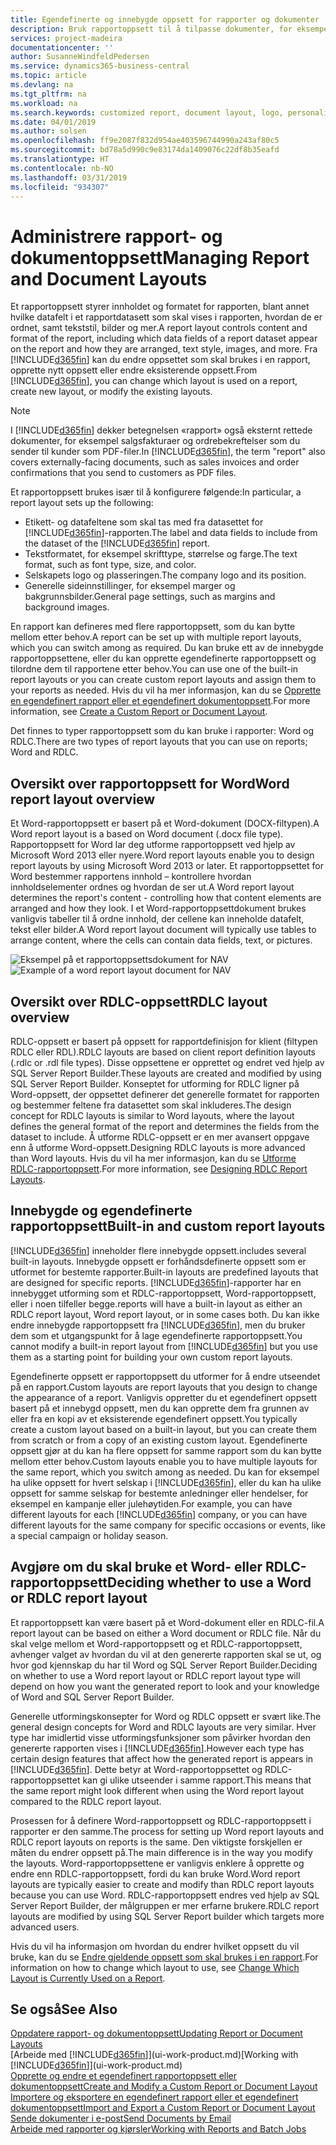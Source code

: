 ```yaml
---
title: Egendefinerte og innebygde oppsett for rapporter og dokumenter | Microsoft-dokumentasjon
description: Bruk rapportoppsett til å tilpasse dokumenter, for eksempel tilpasse skriften, logoen eller sideinnstillingene for PDF-filer du sender til kunder.
services: project-madeira
documentationcenter: ''
author: SusanneWindfeldPedersen
ms.service: dynamics365-business-central
ms.topic: article
ms.devlang: na
ms.tgt_pltfrm: na
ms.workload: na
ms.search.keywords: customized report, document layout, logo, personalize
ms.date: 04/01/2019
ms.author: solsen
ms.openlocfilehash: ff9e2087f832d954ae403596744990a243af80c5
ms.sourcegitcommit: bd78a5d990c9e83174da1409076c22df8b35eafd
ms.translationtype: HT
ms.contentlocale: nb-NO
ms.lasthandoff: 03/31/2019
ms.locfileid: "934307"
---
```

# <a name="managing-report-and-document-layouts"></a><span data-ttu-id="37b75-103">Administrere rapport- og dokumentoppsett</span><span class="sxs-lookup"><span data-stu-id="37b75-103">Managing Report and Document Layouts</span></span>
<span data-ttu-id="37b75-104">Et rapportoppsett styrer innholdet og formatet for rapporten, blant annet hvilke datafelt i et rapportdatasett som skal vises i rapporten, hvordan de er ordnet, samt tekststil, bilder og mer.</span><span class="sxs-lookup"><span data-stu-id="37b75-104">A report layout controls content and format of the report, including which data fields of a report dataset appear on the report and how they are arranged, text style, images, and more.</span></span> <span data-ttu-id="37b75-105">Fra [!INCLUDE[d365fin](includes/d365fin_md.md)] kan du endre oppsettet som skal brukes i en rapport, opprette nytt oppsett eller endre eksisterende oppsett.</span><span class="sxs-lookup"><span data-stu-id="37b75-105">From [!INCLUDE[d365fin](includes/d365fin_md.md)], you can change which layout is used on a report, create new layout, or modify the existing layouts.</span></span>

> [!NOTE]  
>   <span data-ttu-id="37b75-106">I [!INCLUDE[d365fin](includes/d365fin_md.md)] dekker betegnelsen «rapport» også eksternt rettede dokumenter, for eksempel salgsfakturaer og ordrebekreftelser som du sender til kunder som PDF-filer.</span><span class="sxs-lookup"><span data-stu-id="37b75-106">In [!INCLUDE[d365fin](includes/d365fin_md.md)], the term "report" also covers externally-facing documents, such as sales invoices and order confirmations that you send to customers as PDF files.</span></span>

<span data-ttu-id="37b75-107">Et rapportoppsett brukes især til å konfigurere følgende:</span><span class="sxs-lookup"><span data-stu-id="37b75-107">In particular, a report layout sets up the following:</span></span>

* <span data-ttu-id="37b75-108">Etikett- og datafeltene som skal tas med fra datasettet for [!INCLUDE[d365fin](includes/d365fin_md.md)]-rapporten.</span><span class="sxs-lookup"><span data-stu-id="37b75-108">The label and data fields to include from the dataset of the [!INCLUDE[d365fin](includes/d365fin_md.md)] report.</span></span>
* <span data-ttu-id="37b75-109">Tekstformatet, for eksempel skrifttype, størrelse og farge.</span><span class="sxs-lookup"><span data-stu-id="37b75-109">The text format, such as font type, size, and color.</span></span>
* <span data-ttu-id="37b75-110">Selskapets logo og plasseringen.</span><span class="sxs-lookup"><span data-stu-id="37b75-110">The company logo and its position.</span></span>
* <span data-ttu-id="37b75-111">Generelle sideinnstillinger, for eksempel marger og bakgrunnsbilder.</span><span class="sxs-lookup"><span data-stu-id="37b75-111">General page settings, such as margins and background images.</span></span>

<span data-ttu-id="37b75-112">En rapport kan defineres med flere rapportoppsett, som du kan bytte mellom etter behov.</span><span class="sxs-lookup"><span data-stu-id="37b75-112">A report can be set up with multiple report layouts, which you can switch among as required.</span></span> <span data-ttu-id="37b75-113">Du kan bruke ett av de innebygde rapportoppsettene, eller du kan opprette egendefinerte rapportoppsett og tilordne dem til rapportene etter behov.</span><span class="sxs-lookup"><span data-stu-id="37b75-113">You can use one of the built-in report layouts or you can create custom report layouts and assign them to your reports as needed.</span></span> <span data-ttu-id="37b75-114">Hvis du vil ha mer informasjon, kan du se [Opprette en egendefinert rapport eller et egendefinert dokumentoppsett](ui-how-create-custom-report-layout.md).</span><span class="sxs-lookup"><span data-stu-id="37b75-114">For more information, see [Create a Custom Report or Document Layout](ui-how-create-custom-report-layout.md).</span></span>

<span data-ttu-id="37b75-115">Det finnes to typer rapportoppsett som du kan bruke i rapporter: Word og RDLC.</span><span class="sxs-lookup"><span data-stu-id="37b75-115">There are two types of report layouts that you can use on reports; Word and RDLC.</span></span>

## <a name="word-report-layout-overview"></a><span data-ttu-id="37b75-116">Oversikt over rapportoppsett for Word</span><span class="sxs-lookup"><span data-stu-id="37b75-116">Word report layout overview</span></span>
<span data-ttu-id="37b75-117">Et Word-rapportoppsett er basert på et Word-dokument (DOCX-filtypen).</span><span class="sxs-lookup"><span data-stu-id="37b75-117">A Word report layout is a based on Word document (.docx file type).</span></span> <span data-ttu-id="37b75-118">Rapportoppsett for Word lar deg utforme rapportoppsett ved hjelp av Microsoft Word 2013 eller nyere.</span><span class="sxs-lookup"><span data-stu-id="37b75-118">Word report layouts enable you to design report layouts by using Microsoft Word 2013 or later.</span></span> <span data-ttu-id="37b75-119">Et rapportoppsettet for Word bestemmer rapportens innhold – kontrollere hvordan innholdselementer ordnes og hvordan de ser ut.</span><span class="sxs-lookup"><span data-stu-id="37b75-119">A Word report layout determines the report's content - controlling how that content elements are arranged and how they look.</span></span> <span data-ttu-id="37b75-120">I et Word-rapportoppsettdokument brukes vanligvis tabeller til å ordne innhold, der cellene kan inneholde datafelt, tekst eller bilder.</span><span class="sxs-lookup"><span data-stu-id="37b75-120">A Word report layout document will typically use tables to arrange content, where the cells can contain data fields, text, or pictures.</span></span>

 <span data-ttu-id="37b75-121">![Eksempel på et rapportoppsettsdokument for NAV](media/nav_wordreportlayout_edit_in_word_example.png "NAV_WordReportLayout_Edit_In_Word_Example")</span><span class="sxs-lookup"><span data-stu-id="37b75-121">![Example of a word report layout document for NAV](media/nav_wordreportlayout_edit_in_word_example.png "NAV_WordReportLayout_Edit_In_Word_Example")</span></span>  

## <a name="rdlc-layout-overview"></a><span data-ttu-id="37b75-122">Oversikt over RDLC-oppsett</span><span class="sxs-lookup"><span data-stu-id="37b75-122">RDLC layout overview</span></span>
<span data-ttu-id="37b75-123">RDLC-oppsett er basert på oppsett for rapportdefinisjon for klient (filtypen RDLC eller RDL).</span><span class="sxs-lookup"><span data-stu-id="37b75-123">RDLC layouts are based on client report definition layouts (.rdlc or .rdl file types).</span></span> <span data-ttu-id="37b75-124">Disse oppsettene er opprettet og endret ved hjelp av SQL Server Report Builder.</span><span class="sxs-lookup"><span data-stu-id="37b75-124">These layouts are created and modified by using SQL Server Report Builder.</span></span> <span data-ttu-id="37b75-125">Konseptet for utforming for RDLC ligner på Word-oppsett, der oppsettet definerer det generelle formatet for rapporten og bestemmer feltene fra datasettet som skal inkluderes.</span><span class="sxs-lookup"><span data-stu-id="37b75-125">The design concept for RDLC layouts is similar to Word layouts, where the layout defines the general format of the report and determines the fields from the dataset to include.</span></span> <span data-ttu-id="37b75-126">Å utforme RDLC-oppsett er en mer avansert oppgave enn å utforme Word-oppsett.</span><span class="sxs-lookup"><span data-stu-id="37b75-126">Designing RDLC layouts is more advanced than Word layouts.</span></span> <span data-ttu-id="37b75-127">Hvis du vil ha mer informasjon, kan du se [Utforme RDLC-rapportoppsett](/dynamics-nav/Designing-RDLC-Report-Layouts).</span><span class="sxs-lookup"><span data-stu-id="37b75-127">For more information, see [Designing RDLC Report Layouts](/dynamics-nav/Designing-RDLC-Report-Layouts).</span></span>

## <a name="built-in-and-custom-report-layouts"></a><span data-ttu-id="37b75-128">Innebygde og egendefinerte rapportoppsett</span><span class="sxs-lookup"><span data-stu-id="37b75-128">Built-in and custom report layouts</span></span>
[!INCLUDE[d365fin](includes/d365fin_md.md)] <span data-ttu-id="37b75-129">inneholder flere innebygde oppsett.</span><span class="sxs-lookup"><span data-stu-id="37b75-129">includes several built-in layouts.</span></span> <span data-ttu-id="37b75-130">Innebygde oppsett er forhåndsdefinerte oppsett som er utformet for bestemte rapporter.</span><span class="sxs-lookup"><span data-stu-id="37b75-130">Built-in layouts are predefined layouts that are designed for specific reports.</span></span> [!INCLUDE[d365fin](includes/d365fin_md.md)]<span data-ttu-id="37b75-131">-rapporter har en innebygget utforming som et RDLC-rapportoppsett, Word-rapportoppsett, eller i noen tilfeller begge.</span><span class="sxs-lookup"><span data-stu-id="37b75-131">reports will have a built-in layout as either an RDLC report layout, Word report layout, or in some cases both.</span></span> <span data-ttu-id="37b75-132">Du kan ikke endre innebygde rapportoppsett fra [!INCLUDE[d365fin](includes/d365fin_md.md)], men du bruker dem som et utgangspunkt for å lage egendefinerte rapportoppsett.</span><span class="sxs-lookup"><span data-stu-id="37b75-132">You cannot modify a built-in report layout from [!INCLUDE[d365fin](includes/d365fin_md.md)] but you use them as a starting point for building your own custom report layouts.</span></span>

<span data-ttu-id="37b75-133">Egendefinerte oppsett er rapportoppsett du utformer for å endre utseendet på en rapport.</span><span class="sxs-lookup"><span data-stu-id="37b75-133">Custom layouts are report layouts that you design to change the appearance of a report.</span></span> <span data-ttu-id="37b75-134">Vanligvis oppretter du et egendefinert oppsett basert på et innebygd oppsett, men du kan opprette dem fra grunnen av eller fra en kopi av et eksisterende egendefinert oppsett.</span><span class="sxs-lookup"><span data-stu-id="37b75-134">You typically create a custom layout based on a built-in layout, but you can create them from scratch or from a copy of an existing custom layout.</span></span> <span data-ttu-id="37b75-135">Egendefinerte oppsett gjør at du kan ha flere oppsett for samme rapport som du kan bytte mellom etter behov.</span><span class="sxs-lookup"><span data-stu-id="37b75-135">Custom layouts enable you to have multiple layouts for the same report, which you switch among as needed.</span></span> <span data-ttu-id="37b75-136">Du kan for eksempel ha ulike oppsett for hvert selskap i [!INCLUDE[d365fin](includes/d365fin_md.md)], eller du kan ha ulike oppsett for samme selskap for bestemte anledninger eller hendelser, for eksempel en kampanje eller julehøytiden.</span><span class="sxs-lookup"><span data-stu-id="37b75-136">For example, you can have different layouts for each [!INCLUDE[d365fin](includes/d365fin_md.md)] company, or you can have different layouts for the same company for specific occasions or events, like a special campaign or holiday season.</span></span>

## <a name="deciding-whether-to-use-a-word-or-rdlc-report-layout"></a><span data-ttu-id="37b75-137">Avgjøre om du skal bruke et Word- eller RDLC-rapportoppsett</span><span class="sxs-lookup"><span data-stu-id="37b75-137">Deciding whether to use a Word or RDLC report layout</span></span>
<span data-ttu-id="37b75-138">Et rapportoppsett kan være basert på et Word-dokument eller en RDLC-fil.</span><span class="sxs-lookup"><span data-stu-id="37b75-138">A report layout can be based on either a Word document or RDLC file.</span></span> <span data-ttu-id="37b75-139">Når du skal velge mellom et Word-rapportoppsett og et RDLC-rapportoppsett, avhenger valget av hvordan du vil at den genererte rapporten skal se ut, og hvor god kjennskap du har til Word og SQL Server Report Builder.</span><span class="sxs-lookup"><span data-stu-id="37b75-139">Deciding on whether to use a Word report layout or RDLC report layout type will depend on how you want the generated report to look and your knowledge of Word and SQL Server Report Builder.</span></span>

<span data-ttu-id="37b75-140">Generelle utformingskonsepter for Word og RDLC oppsett er svært like.</span><span class="sxs-lookup"><span data-stu-id="37b75-140">The general design concepts for Word and RDLC layouts are very similar.</span></span> <span data-ttu-id="37b75-141">Hver type har imidlertid visse utformingsfunksjoner som påvirker hvordan den genererte rapporten vises i [!INCLUDE[d365fin](includes/d365fin_md.md)].</span><span class="sxs-lookup"><span data-stu-id="37b75-141">However each type has certain design features that affect how the generated report is appears in [!INCLUDE[d365fin](includes/d365fin_md.md)].</span></span> <span data-ttu-id="37b75-142">Dette betyr at Word-rapportoppsettet og RDLC-rapportoppsettet kan gi ulike utseender i samme rapport.</span><span class="sxs-lookup"><span data-stu-id="37b75-142">This means that the same report might look different when using the Word report layout compared to the RDLC report layout.</span></span>

<span data-ttu-id="37b75-143">Prosessen for å definere Word-rapportoppsett og RDLC-rapportoppsett i rapporter er den samme.</span><span class="sxs-lookup"><span data-stu-id="37b75-143">The process for setting up Word report layouts and RDLC report layouts on reports is the same.</span></span> <span data-ttu-id="37b75-144">Den viktigste forskjellen er måten du endrer oppsett på.</span><span class="sxs-lookup"><span data-stu-id="37b75-144">The main difference is in the way you modify the layouts.</span></span> <span data-ttu-id="37b75-145">Word-rapportoppsettene er vanligvis enklere å opprette og endre enn RDLC-rapportoppsett, fordi du kan bruke Word.</span><span class="sxs-lookup"><span data-stu-id="37b75-145">Word report layouts are typically easier to create and modify than RDLC report layouts because you can use Word.</span></span> <span data-ttu-id="37b75-146">RDLC-rapportoppsett endres ved hjelp av SQL Server Report Builder, der målgruppen er mer erfarne brukere.</span><span class="sxs-lookup"><span data-stu-id="37b75-146">RDLC report layouts are modified by using SQL Server Report builder which targets more advanced users.</span></span>

<span data-ttu-id="37b75-147">Hvis du vil ha informasjon om hvordan du endrer hvilket oppsett du vil bruke, kan du se [Endre gjeldende oppsett som skal brukes i en rapport](ui-how-change-layout-currently-used-report.md).</span><span class="sxs-lookup"><span data-stu-id="37b75-147">For information on how to change which layout to use, see [Change Which Layout is Currently Used on a Report](ui-how-change-layout-currently-used-report.md).</span></span>

## <a name="see-also"></a><span data-ttu-id="37b75-148">Se også</span><span class="sxs-lookup"><span data-stu-id="37b75-148">See Also</span></span>
[<span data-ttu-id="37b75-149">Oppdatere rapport- og dokumentoppsett</span><span class="sxs-lookup"><span data-stu-id="37b75-149">Updating Report or Document Layouts</span></span>](ui-update-report-layouts.md)  
<span data-ttu-id="37b75-150">[Arbeide med [!INCLUDE[d365fin](includes/d365fin_md.md)]](ui-work-product.md)</span><span class="sxs-lookup"><span data-stu-id="37b75-150">[Working with [!INCLUDE[d365fin](includes/d365fin_md.md)]](ui-work-product.md)</span></span>  
[<span data-ttu-id="37b75-151">Opprette og endre et egendefinert rapportoppsett eller dokumentoppsett</span><span class="sxs-lookup"><span data-stu-id="37b75-151">Create and Modify a Custom Report or Document Layout</span></span>](ui-how-create-custom-report-layout.md)  
[<span data-ttu-id="37b75-152">Importere og eksportere en egendefinert rapport eller et egendefinert dokumentoppsett</span><span class="sxs-lookup"><span data-stu-id="37b75-152">Import and Export a Custom Report or Document Layout</span></span>](ui-how-import-and-export-report-layout.md)  
[<span data-ttu-id="37b75-153">Sende dokumenter i e-post</span><span class="sxs-lookup"><span data-stu-id="37b75-153">Send Documents by Email</span></span>](ui-how-send-documents-email.md)  
[<span data-ttu-id="37b75-154">Arbeide med rapporter og kjørsler</span><span class="sxs-lookup"><span data-stu-id="37b75-154">Working with Reports and Batch Jobs</span></span>](ui-work-report.md)  
